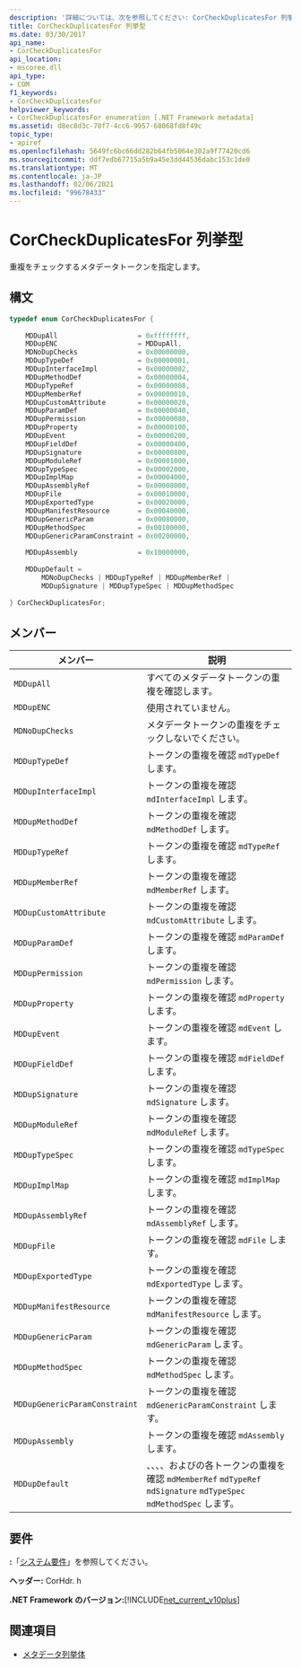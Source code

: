 ```yaml
---
description: '詳細については、次を参照してください: CorCheckDuplicatesFor 列挙型'
title: CorCheckDuplicatesFor 列挙型
ms.date: 03/30/2017
api_name:
- CorCheckDuplicatesFor
api_location:
- mscoree.dll
api_type:
- COM
f1_keywords:
- CorCheckDuplicatesFor
helpviewer_keywords:
- CorCheckDuplicatesFor enumeration [.NET Framework metadata]
ms.assetid: d8ec8d3c-70f7-4cc6-9957-68068fd8f49c
topic_type:
- apiref
ms.openlocfilehash: 5649fc6bc66dd282b64fb5064e302a9f77420cd6
ms.sourcegitcommit: ddf7edb67715a5b9a45e3dd44536dabc153c1de0
ms.translationtype: MT
ms.contentlocale: ja-JP
ms.lasthandoff: 02/06/2021
ms.locfileid: "99678433"
---
```

# <a name="corcheckduplicatesfor-enumeration"></a>CorCheckDuplicatesFor 列挙型

重複をチェックするメタデータトークンを指定します。  
  
## <a name="syntax"></a>構文  
  
```cpp  
typedef enum CorCheckDuplicatesFor {  
  
    MDDupAll                    = 0xffffffff,  
    MDDupENC                    = MDDupAll,  
    MDNoDupChecks               = 0x00000000,  
    MDDupTypeDef                = 0x00000001,  
    MDDupInterfaceImpl          = 0x00000002,  
    MDDupMethodDef              = 0x00000004,  
    MDDupTypeRef                = 0x00000008,  
    MDDupMemberRef              = 0x00000010,  
    MDDupCustomAttribute        = 0x00000020,  
    MDDupParamDef               = 0x00000040,  
    MDDupPermission             = 0x00000080,  
    MDDupProperty               = 0x00000100,  
    MDDupEvent                  = 0x00000200,  
    MDDupFieldDef               = 0x00000400,  
    MDDupSignature              = 0x00000800,  
    MDDupModuleRef              = 0x00001000,  
    MDDupTypeSpec               = 0x00002000,  
    MDDupImplMap                = 0x00004000,  
    MDDupAssemblyRef            = 0x00008000,  
    MDDupFile                   = 0x00010000,  
    MDDupExportedType           = 0x00020000,  
    MDDupManifestResource       = 0x00040000,  
    MDDupGenericParam           = 0x00080000,  
    MDDupMethodSpec             = 0x00100000,  
    MDDupGenericParamConstraint = 0x00200000,  
  
    MDDupAssembly               = 0x10000000,  
  
    MDDupDefault =
        MDNoDupChecks | MDDupTypeRef | MDDupMemberRef |
        MDDupSignature | MDDupTypeSpec | MDDupMethodSpec  
  
} CorCheckDuplicatesFor;  
```  
  
## <a name="members"></a>メンバー  
  
|メンバー|説明|  
|------------|-----------------|  
|`MDDupAll`|すべてのメタデータトークンの重複を確認します。|  
|`MDDupENC`|使用されていません。|  
|`MDNoDupChecks`|メタデータトークンの重複をチェックしないでください。|  
|`MDDupTypeDef`|トークンの重複を確認 `mdTypeDef` します。|  
|`MDDupInterfaceImpl`|トークンの重複を確認 `mdInterfaceImpl` します。|  
|`MDDupMethodDef`|トークンの重複を確認 `mdMethodDef` します。|  
|`MDDupTypeRef`|トークンの重複を確認 `mdTypeRef` します。|  
|`MDDupMemberRef`|トークンの重複を確認 `mdMemberRef` します。|  
|`MDDupCustomAttribute`|トークンの重複を確認 `mdCustomAttribute` します。|  
|`MDDupParamDef`|トークンの重複を確認 `mdParamDef` します。|  
|`MDDupPermission`|トークンの重複を確認 `mdPermission` します。|  
|`MDDupProperty`|トークンの重複を確認 `mdProperty` します。|  
|`MDDupEvent`|トークンの重複を確認 `mdEvent` します。|  
|`MDDupFieldDef`|トークンの重複を確認 `mdFieldDef` します。|  
|`MDDupSignature`|トークンの重複を確認 `mdSignature` します。|  
|`MDDupModuleRef`|トークンの重複を確認 `mdModuleRef` します。|  
|`MDDupTypeSpec`|トークンの重複を確認 `mdTypeSpec` します。|  
|`MDDupImplMap`|トークンの重複を確認 `mdImplMap` します。|  
|`MDDupAssemblyRef`|トークンの重複を確認 `mdAssemblyRef` します。|  
|`MDDupFile`|トークンの重複を確認 `mdFile` します。|  
|`MDDupExportedType`|トークンの重複を確認 `mdExportedType` します。|  
|`MDDupManifestResource`|トークンの重複を確認 `mdManifestResource` します。|  
|`MDDupGenericParam`|トークンの重複を確認 `mdGenericParam` します。|  
|`MDDupMethodSpec`|トークンの重複を確認 `mdMethodSpec` します。|  
|`MDDupGenericParamConstraint`|トークンの重複を確認 `mdGenericParamConstraint` します。|  
|`MDDupAssembly`|トークンの重複を確認 `mdAssembly` します。|  
|`MDDupDefault`|、、、、およびの各トークンの重複を確認 `mdMemberRef` `mdTypeRef` `mdSignature` `mdTypeSpec` `mdMethodSpec` します。|  
  
## <a name="requirements"></a>要件  

 **:**「[システム要件](../../get-started/system-requirements.md)」を参照してください。  
  
 **ヘッダー:** CorHdr. h  
  
 **.NET Framework のバージョン:**[!INCLUDE[net_current_v10plus](../../../../includes/net-current-v10plus-md.md)]  
  
## <a name="see-also"></a>関連項目

- [メタデータ列挙体](metadata-enumerations.md)
